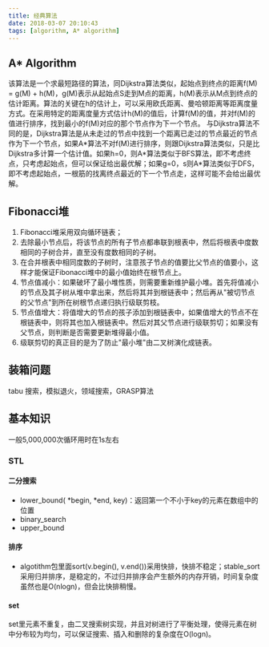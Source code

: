 ```yaml
---
title: 经典算法
date: 2018-03-07 20:10:43
tags: [algorithm, A* algorithm]
---
```


## A* Algorithm
该算法是一个求最短路径的算法，同Dijkstra算法类似，起始点到终点的距离f(M) = g(M) + h(M)，g(M)表示从起始点S走到M点的距离，h(M)表示从M点到终点的估计距离。算法的关键在h的估计上，可以采用欧氏距离、曼哈顿距离等距离度量方式。在采用特定的距离度量方式估计h(M)的值后，计算f(M)的值，并对f(M)的值进行排序，找到最小的f(M)对应的那个节点作为下一个节点。
与Dijkstra算法不同的是，Dijkstra算法是从未走过的节点中找到一个距离已走过的节点最近的节点作为下一个节点，如果A\*算法不对f(M)进行排序，则跟Dijkstra算法类似，只是比Dijkstra多计算一个估计值。如果h=0，则A\*算法类似于BFS算法，即不考虑终点，只考虑起始点，但可以保证给出最优解；如果g=0，s则A*算法类似于DFS，即不考虑起始点，一根筋的找离终点最近的下一个节点走，这样可能不会给出最优解。

<!--more-->

## Fibonacci堆
1. Fibonacci堆采用双向循环链表；
2. 去除最小节点后，将该节点的所有子节点都串联到根表中，然后将根表中度数相同的子树合并，直至没有度数相同的子树。
3. 在合并根表中相同度数的子树时，注意孩子节点的值要比父节点的值要小，这样才能保证Fibonacci堆中的最小值始终在根节点上。
4. 节点值减小：如果破坏了最小堆性质，则需要重新维护最小堆。首先将值减小的节点及其子树从堆中拿出来，然后将其并到根链表中；然后再从"被切节点的父节点"到所在树根节点递归执行级联剪枝。
5. 节点值增大：将值增大的节点的孩子添加到根链表中，如果值增大的节点不在根链表中，则将其也加入根链表中。然后对其父节点进行级联剪切；如果没有父节点，则判断是否需要更新堆得最小值。
6. 级联剪切的真正目的是为了防止"最小堆"由二叉树演化成链表。

## 装箱问题
tabu 搜索，模拟退火，领域搜索，GRASP算法

## 基本知识
一般5,000,000次循环用时在1s左右

### STL
#### 二分搜索
- lower_bound(<T> *begin, <T> *end, <T> key)：返回第一个不小于key的元素在数组中的位置
- binary_search
- upper_bound

#### 排序
- algotithm包里面sort(v.begin(), v.end())采用快排，快排不稳定；stable_sort采用归并排序，是稳定的，不过归并排序会产生额外的内存开销，时间复杂度虽然也是O(nlogn)，但会比快排稍慢。

#### set
set里元素不重复，由二叉搜索树实现，并且对树进行了平衡处理，使得元素在树中分布较为均匀，可以保证搜索、插入和删除的复杂度在O(logn)。